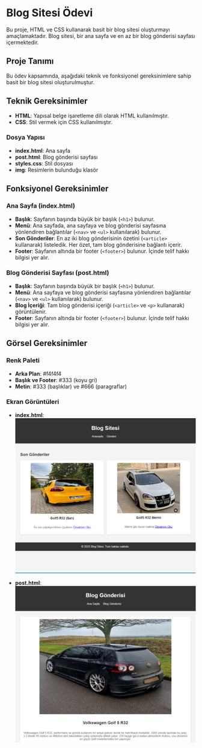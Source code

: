 # Blog Sitesi Ödevi

Bu proje, HTML ve CSS kullanarak basit bir blog sitesi oluşturmayı amaçlamaktadır. Blog sitesi, bir ana sayfa ve en az bir blog gönderisi sayfası içermektedir.

## Proje Tanımı

Bu ödev kapsamında, aşağıdaki teknik ve fonksiyonel gereksinimlere sahip basit bir blog sitesi oluşturulmuştur.

## Teknik Gereksinimler

- **HTML**: Yapısal belge işaretleme dili olarak HTML kullanılmıştır.
- **CSS**: Stil vermek için CSS kullanılmıştır.

### Dosya Yapısı

- **index.html**: Ana sayfa
- **post.html**: Blog gönderisi sayfası
- **styles.css**: Stil dosyası
- **img**: Resimlerin bulunduğu klasör

## Fonksiyonel Gereksinimler

### Ana Sayfa (index.html)

- **Başlık**: Sayfanın başında büyük bir başlık (`<h1>`) bulunur.
- **Menü**: Ana sayfada, ana sayfaya ve blog gönderisi sayfasına yönlendiren bağlantılar (`<nav>` ve `<ul>` kullanılarak) bulunur.
- **Son Gönderiler**: En az iki blog gönderisinin özetini (`<article>` kullanarak) listeledik. Her özet, tam blog gönderisine bağlantı içerir.
- **Footer**: Sayfanın altında bir footer (`<footer>`) bulunur. İçinde telif hakkı bilgisi yer alır.

### Blog Gönderisi Sayfası (post.html)

- **Başlık**: Sayfanın başında büyük bir başlık (`<h1>`) bulunur.
- **Menü**: Ana sayfaya ve blog gönderisi sayfasına yönlendiren bağlantılar (`<nav>` ve `<ul>` kullanılarak) bulunur.
- **Blog İçeriği**: Tam blog gönderisi içeriği (`<article>` ve `<p>` kullanarak) görüntülenir.
- **Footer**: Sayfanın altında bir footer (`<footer>`) bulunur. İçinde telif hakkı bilgisi yer alır.

## Görsel Gereksinimler

### Renk Paleti

- **Arka Plan**: #f4f4f4
- **Başlık ve Footer**: #333 (koyu gri)
- **Metin**: #333 (başlıklar) ve #666 (paragraflar)

### Ekran Görüntüleri

- **index.html**:
![alt text](odev1.png)

- **post.html**:
![alt text](odev2.png)
